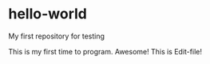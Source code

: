 # hello-world
My first repository for testing

This is my first time to program. Awesome!
This is Edit-file!
